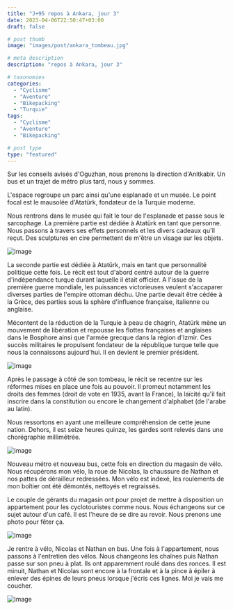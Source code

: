 ```yaml
---
title: "J+95 repos à Ankara, jour 3"
date: 2023-04-06T22:50:47+03:00
draft: false

# post thumb
image: "images/post/ankara_tombeau.jpg"

# meta description
description: "repos à Ankara, jour 3"

# taxonomies
categories:
  - "Cyclisme" 
  - "Aventure" 
  - "Bikepacking"
  - "Turquie" 
tags:
  - "Cyclisme" 
  - "Aventure" 
  - "Bikepacking" 

# post type
type: "featured"
---
```


Sur les conseils avisés d'Oguzhan, nous prenons la direction d'Anitkabir. Un bus et un trajet de métro plus tard, nous y sommes. 

L'espace regroupe un parc ainsi qu'une esplanade et un musée. Le point focal est le mausolée d'Atatürk, fondateur de la Turquie moderne.

Nous rentrons dans le musée qui fait le tour de l'esplanade et passe sous le sarcophage. La première partie est dédiée à Atatürk en tant que personne. Nous passons à travers ses effets personnels et les divers cadeaux qu'il reçut. Des sculptures en cire permettent de m'être un visage sur les objets.

![image](../../images/post/ankara_tombe.jpg)

La seconde partie est dédiée à Atatürk, mais en tant que personnalité politique cette fois. Le récit est tout d'abord centré autour de la guerre d'indépendance turque durant laquelle il était officier. A l'issue de la première guerre mondiale, les puissances victorieuses veulent s'accaparer diverses parties de l'empire ottoman déchu. Une partie devait être cédée à la Grèce, des parties sous la sphère d'influence française, italienne ou anglaise.

Mécontent de la réduction de la Turquie à peau de chagrin, Atatürk mène un mouvement de libération et repousse les flottes françaises et anglaises dans le Bosphore ainsi que l'armée grecque dans la région d'Izmir. Ces succès militaires le propulsent fondateur de la république turque telle que nous la connaissons aujourd'hui. Il en devient le premier président. 

![image](../../images/post/ankara_buisson.jpg)

Après le passage à côté de son tombeau, le récit se recentre sur les réformes mises en place une fois au pouvoir. Il promeut notamment les droits des femmes (droit de vote en 1935, avant la France), la laïcité qu'il fait inscrire dans la constitution ou encore le changement d'alphabet (de l'arabe au latin).

Nous ressortons en ayant une meilleure compréhension de cette jeune nation. Dehors, il est seize heures quinze, les gardes sont relevés dans une chorégraphie millimétrée.

![image](../../images/post/ankara_garde.jpg)

Nouveau métro et nouveau bus, cette fois en direction du magasin de vélo. Nous récupérons mon vélo, la roue de Nicolas, la chaussure de Nathan et nos pattes de dérailleur redressées. Mon vélo est indexé, les roulements de mon boîtier ont été démontés, nettoyés et regraissés. 

Le couple de gérants du magasin ont pour projet de mettre à disposition un appartement pour les cyclotouristes comme nous. Nous échangeons sur ce sujet autour d'un café. Il est l'heure de se dire au revoir. Nous prenons une photo pour fêter ça. 

![image](../../images/post/ankara_selfie.jpg)

Je rentre à vélo, Nicolas et Nathan en bus. Une fois à l'appartement, nous passons à l'entretien des vélos. Nous changeons les chaînes puis Nathan passe sur son pneu à plat. Ils ont apparemment roulé dans des ronces. Il est minuit, Nathan et Nicolas sont encore à la frontale et à la pince à épiler à enlever des épines de leurs pneus lorsque j'écris ces lignes. Moi je vais me coucher. 

![image](../../images/post/ankara_descente.jpg)

